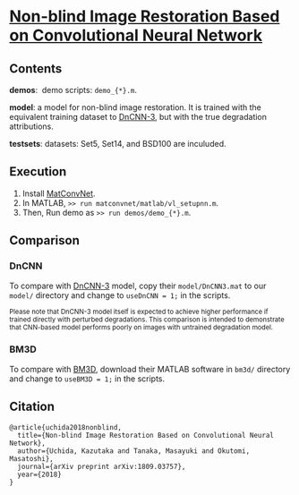 
# [Non-blind Image Restoration Based on Convolutional Neural Network](https://arxiv.org/abs/1809.03757)

## Contents

**demos**:  demo scripts: `demo_{*}.m`.

**model**:  a model for non-blind image restoration. It is trained with the equivalent training dataset to [DnCNN-3](https://github.com/cszn/DnCNN), but with the true degradation attributions.

**testsets**: datasets: Set5, Set14, and BSD100 are inculuded.

## Execution

1. Install [MatConvNet](http://www.vlfeat.org/matconvnet/).
1. In MATLAB, `>> run matconvnet/matlab/vl_setupnn.m`.
1. Then, Run demo as `>> run demos/demo_{*}.m`.

## Comparison

### DnCNN

To compare with [DnCNN-3](https://github.com/cszn/DnCNN) model,
copy their `model/DnCNN3.mat` to our `model/` directory and change to `useDnCNN = 1;` in the scripts.

<small>
Please note that DnCNN-3 model itself is expected to achieve higher performance if trained directly with perturbed degradations. This comparison is intended to demonstrate that CNN-based model performs poorly on images with untrained degradation model.
</small>

### BM3D

To compare with [BM3D](http://www.cs.tut.fi/~foi/GCF-BM3D/), download their MATLAB software in `bm3d/` directory and change to `useBM3D = 1;` in the scripts.

## Citation

```
@article{uchida2018nonblind,
  title={Non-blind Image Restoration Based on Convolutional Neural Network},
  author={Uchida, Kazutaka and Tanaka, Masayuki and Okutomi, Masatoshi},
  journal={arXiv preprint arXiv:1809.03757},
  year={2018}
}
```
